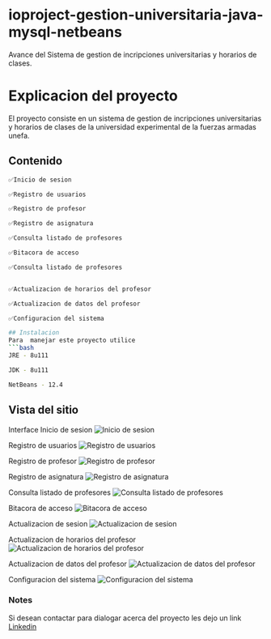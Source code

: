 # ioproject-gestion-universitaria-java-mysql-netbeans
Avance del Sistema de gestion de incripciones universitarias y horarios de clases.

# Explicacion del proyecto
El proyecto consiste en un sistema de gestion de incripciones universitarias y horarios de clases de la universidad experimental de la fuerzas armadas unefa.

## Contenido

```bash
✅Inicio de sesion
```
```bash
✅Registro de usuarios
```
```bash
✅Registro de profesor
```
```bash
✅Registro de asignatura
```
```bash
✅Consulta listado de profesores
```
```bash
✅Bitacora de acceso
```
```bash
✅Consulta listado de profesores


✅Actualizacion de horarios del profesor
```
```bash
✅Actualizacion de datos del profesor
```
```bash
✅Configuracion del sistema

## Instalacion
Para  manejar este proyecto utilice
```bash
JRE - 8u111
```
```bash
JDK - 8u111
```
```bash
NetBeans - 12.4
```
## Vista del sitio

Interface Inicio de sesion
![Inicio de sesion](https://user-images.githubusercontent.com/93888388/156256763-a30a923e-0824-4817-9ed5-49099135e13c.PNG)

Registro de usuarios
![Registro de usuarios](https://user-images.githubusercontent.com/93888388/156256946-958a89ac-984f-409b-bfad-3e311b08181c.PNG)

Registro de profesor
![Registro de profesor](https://user-images.githubusercontent.com/93888388/156257263-4aca48e7-7b3a-4a73-a966-1abb3fb07b88.PNG)

Registro de asignatura
![Registro de asignatura](https://user-images.githubusercontent.com/93888388/156257433-96510c0e-79f7-4a2b-bf3f-d43c4fd9e435.PNG)

Consulta listado de profesores
![Consulta listado de profesores](https://user-images.githubusercontent.com/93888388/156258148-613b5511-1895-4937-9688-4082fcd97a18.PNG)

Bitacora de acceso
![Bitacora de acceso](https://user-images.githubusercontent.com/93888388/156258261-1669913b-6d87-4af7-8852-089f70f3fd53.PNG)

Actualizacion de sesion
![Actualizacion de sesion](https://user-images.githubusercontent.com/93888388/156259010-375f9e57-ca9a-4bc4-bd91-504059366fde.PNG)

Actualizacion de horarios del profesor
![Actualizacion de horarios del profesor](https://user-images.githubusercontent.com/93888388/156260047-4dcefdd9-08e9-4fb2-be14-54772dec71b7.PNG)

Actualizacion de datos del profesor
![Actualizacion de datos del profesor](https://user-images.githubusercontent.com/93888388/156260089-d2cffd6e-f14c-4413-87dd-2d65cb838a0c.PNG)

Configuracion del sistema
![Configuracion del sistema](https://user-images.githubusercontent.com/93888388/156260128-e4efd076-4380-43c1-b306-ad1abf642025.PNG)


### Notes
Si desean contactar para dialogar acerca del proyecto les dejo un link [Linkedin](www.linkedin.com/in/fraiberth-bracho)
